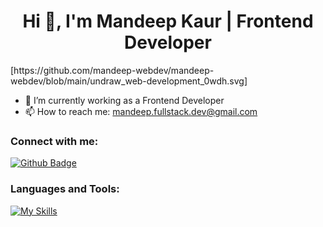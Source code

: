  <h1 align="center">Hi 👋, I'm Mandeep Kaur | Frontend Developer </h1>[https://github.com/mandeep-webdev/mandeep-webdev/blob/main/undraw_web-development_0wdh.svg]

- 🔭 I’m currently working as a Frontend Developer
- 📫 How to reach me: mandeep.fullstack.dev@gmail.com

  
### Connect with me:
<div id="badges">
  <a href="https://github.com/mandeep-webdev">
    <img src="https://img.shields.io/badge/Github-white?style=for-the-badge&logo=Github&logoColor=black" alt="Github Badge"/>
  </a>
</div>

### Languages and Tools:
[![My Skills](https://skillicons.dev/icons?i=react,redux,tailwind,nextjs,js,ts,html,css,git)](https://skillicons.dev)







